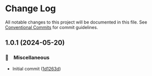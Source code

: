 # Change Log

All notable changes to this project will be documented in this file.
See [Conventional Commits](https://conventionalcommits.org) for commit guidelines.

## 1.0.1 (2024-05-20)



### 🔖　Miscellaneous

* Initial commit ([1d1263d](https://github.com/bluelovers/stable-diffusion-webui-types/commit/1d1263d3e8964130576f3be77e90ac3816122bf2))
